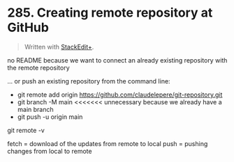 # 285. Creating remote repository at GitHub


> Written with [StackEdit+](https://stackedit.net/).


no README because we want to connect an already existing repository with the remote repository

... or push an existing repository from the command line:
- git remote add origin https://github.com/claudelepere/git-repository.git
- git branch -M main <<<<<<< unnecessary because we already have a main branch
- git push -u origin main

git remote -v

fetch = download of the updates from remote to local
push = pushing changes from local to remote







<!--stackedit_data:
eyJoaXN0b3J5IjpbLTIwNDM2MDAwODIsLTE5ODM2NDk0MjUsNT
kzNzE3NDcxLDE1NDg1MDUwODFdfQ==
-->